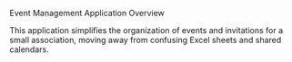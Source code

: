 Event Management Application
Overview

This application simplifies the organization of events and invitations for a small association, moving away from confusing Excel sheets and shared calendars.
